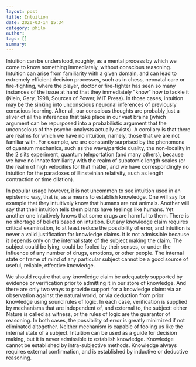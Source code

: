 ```yaml
---
layout: post
title: Intuition
date: 2020-03-14 15:34
category: philo
author: 
tags: []
summary: 
---
```

Intuition can be understood, roughly, as a mental process by which we come to know something immediately, without conscious reasoning. Intuition can arise from familiarity with a given domain, and can lead to extremely efficient decision processes, such as in chess, neonatal care or fire-fighting, where the player, doctor or fire-fighter has seen so many instances of the issue at hand that they immediately "know" how to tackle it (Klein, Gary, 1998, Sources of Power, MIT Press). In those cases, intuition may be the sinking into unconscious neuronal inferences of previously conscious learning. After all, our conscious thoughts are probably just a sliver of all the inferences that take place in our vast brains (which argument can be repurposed into a probabilistic argument that the unconscious of the psycho-analysts actually exists). A corollary is that there are realms for which we have no intuition, namely, those that we are not familiar with. For example, we are constantly surprised by the phenomena of quantum mechanics, such as the wave/particle duality, the non-locality in the 2 slits experiment, quantum teleportation (and many others), because we have no innate familiarity with the realm of subatomic length scales (or the realm of high velocities for that matter, and we have correspondingly no intuition for the paradoxes of Einsteinian relativity, such as length contraction or time dilation).

In popular usage however, it is not uncommon to see intuition used in an epistemic way, that is, as a means to establish knowledge. One will say for example that they intuitively know that humans are not animals. Another will say that their intuition tells them plants have feelings like humans. Yet another one intuitively knows that some drugs are harmful to them. There is no shortage of beliefs based on intuition. But any knowledge claim requires critical examination, to at least reduce the possibility of error, and intuition is never a valid justification for knowledge claims. It is not admissible because it depends only on the internal state of the subject making the claim. The subject could be lying, could be fooled by their senses, or under the influence of any number of drugs, emotions, or other people. The internal state or frame of mind of any particular subject cannot be a good source of useful, reliable, effective knowledge.

We should require that any knowledge claim be adequately supported by evidence or verification prior to admitting it in our store of knowledge. And there are only two ways to provide support for a knowledge claim: via an observation against the natural world, or via deduction from prior knowledge using sound rules of logic. In each case, verification is supplied by mechanisms that are independent of, and external to, the subject: either Nature is called as witness, or the rules of logic are the guarantor of reasoning. In both cases, the possibility of error is greatly minimized if not eliminated altogether. Neither mechanism is capable of fooling us like the internal state of a subject. Intuition can be used as a guide for decision making, but it is never admissible to establish knowledge. Knowledge cannot be established by intra-subjective methods. Knowledge always requires external confirmation, and is established by inductive or deductive reasoning. 

